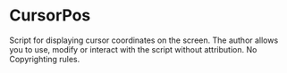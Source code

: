 # CursorPos
Script for displaying cursor coordinates on the screen.
The author allows you to use, modify or interact with the script without attribution. No Copyrighting rules.
